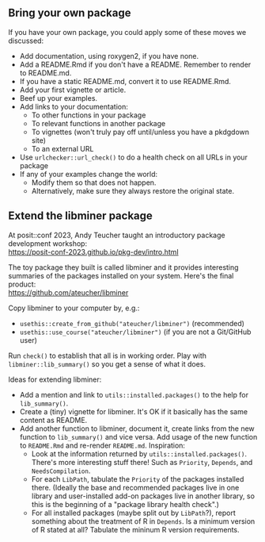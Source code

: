 ## Bring your own package

If you have your own package, you could apply some of these moves we discussed:

* Add documentation, using roxygen2, if you have none.
* Add a README.Rmd if you don't have a README. Remember to render to README.md.
* If you have a static README.md, convert it to use README.Rmd.
* Add your first vignette or article.
* Beef up your examples.
* Add links to your documentation:
  - To other functions in your package
  - To relevant functions in another package
  - To vignettes (won't truly pay off until/unless you have a pkdgdown site)
  - To an external URL
* Use `urlchecker::url_check()` to do a health check on all URLs in your package
* If any of your examples change the world:
  - Modify them so that does not happen.
  - Alternatively, make sure they always restore the original state.

## Extend the libminer package

At posit::conf 2023, Andy Teucher taught an introductory package development workshop:  
<https://posit-conf-2023.github.io/pkg-dev/intro.html>

The toy package they built is called libminer and it provides interesting summaries of the packages installed on your system. Here's the final product:  
<https://github.com/ateucher/libminer>

Copy libminer to your computer by, e.g.:

* `usethis::create_from_github("ateucher/libminer")` (recommended)
* `usethis::use_course("ateucher/libminer")` (if you are not a Git/GitHub user)

Run `check()` to establish that all is in working order. Play with `libminer::lib_summary()` so you get a sense of what it does.

Ideas for extending libminer:

* Add a mention and link to `utils::installed.packages()` to the help for `lib_summary()`.
* Create a (tiny) vignette for libminer. It's OK if it basically has the same content as README.
* Add another function to libminer, document it, create links from the new function to `lib_summary()` and vice versa. Add usage of the new function to `README.Rmd` and re-render `README.md`. Inspiration:
  - Look at the information returned by `utils::installed.packages()`. There's more interesting stuff there! Such as `Priority`, `Depends`, and `NeedsCompilation`.
  - For each `LibPath`, tabulate the `Priority` of the packages installed there. (Ideally the base and recommended packages live in one library and user-installed add-on packages live in another library, so this is the beginning of a "package library health check".)
  - For all installed packages (maybe split out by `LibPath`?), report something about the treatment of R in `Depends`. Is a minimum version of R stated at all? Tabulate the mininum R version requirements.
